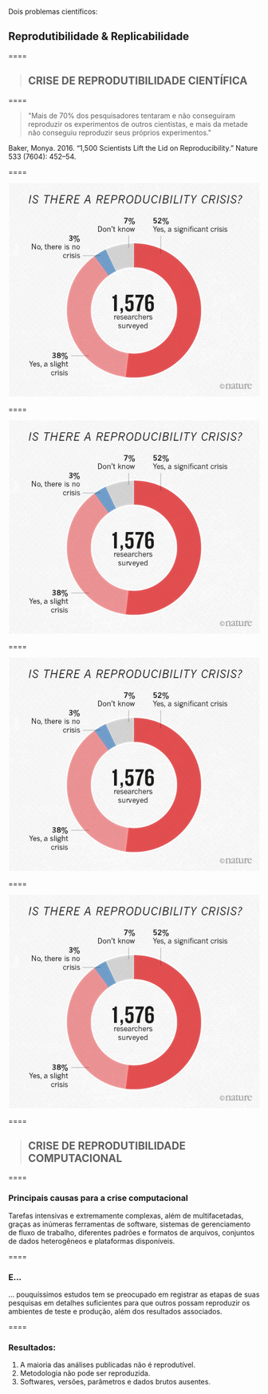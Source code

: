 Dois problemas científicos:

## Reprodutibilidade & Replicabilidade

====

> ## CRISE DE REPRODUTIBILIDADE CIENTÍFICA

====

> "Mais de 70% dos pesquisadores tentaram e não conseguiram reproduzir os experimentos de outros cientistas, e mais da metade não conseguiu reproduzir seus próprios experimentos."

Baker, Monya. 2016. “1,500 Scientists Lift the Lid on
Reproducibility.” Nature 533 (7604): 452–54.

====


![avatar][avatar] <!-- .element: class="pull-center" -->

[avatar]: ../shared/img/1.jpeg

====


![avatar][avatar] <!-- .element: class="pull-center" -->

[avatar]: ../shared/img/2.png

====


![avatar][avatar]

[avatar]: ../shared/img/3.jpg

====


![avatar][avatar]

[avatar]: ../shared/img/111.png

====

> ## CRISE DE REPRODUTIBILIDADE COMPUTACIONAL

====

### Principais causas para a crise computacional

Tarefas intensivas e extremamente complexas, além de multifacetadas, graças as inúmeras ferramentas de software, sistemas de gerenciamento de fluxo de trabalho, diferentes padrões e formatos de arquivos, conjuntos de dados heterogêneos e plataformas disponíveis.

====

### E...

... pouquíssimos estudos tem se preocupado em registrar as etapas de suas pesquisas em detalhes suficientes para que outros possam reproduzir os ambientes de teste e produção, além dos resultados associados.

====

### Resultados:

1. A maioria das análises publicadas não é reprodutível.
2. Metodologia não pode ser reproduzida.
3. Softwares, versões, parâmetros e dados brutos ausentes.
